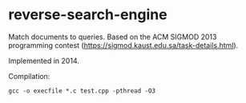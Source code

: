 # reverse-search-engine
Match documents to queries. Based on the ACM SIGMOD 2013 programming contest (https://sigmod.kaust.edu.sa/task-details.html).

Implemented in 2014.

Compilation:
```
gcc -o execfile *.c test.cpp -pthread -O3
```


